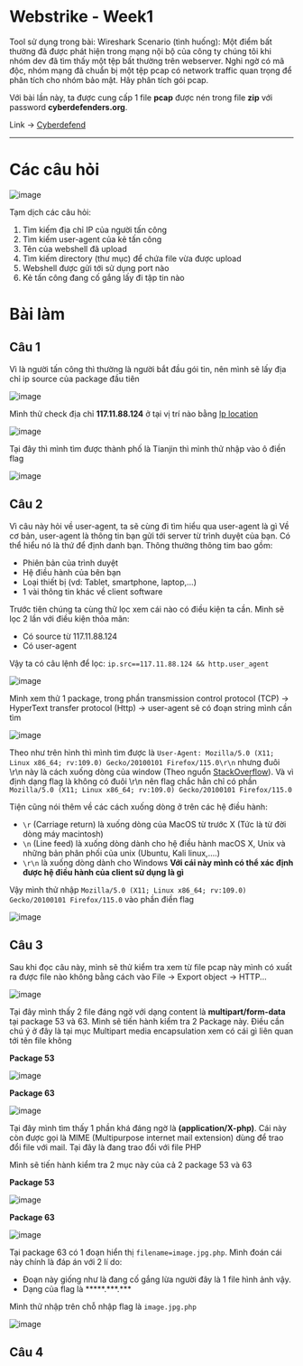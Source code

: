 # Webstrike - Week1
Tool sử dụng trong bài: Wireshark
Scenario (tình huống): Một điểm bất thường đã được phát hiện trong mạng nội bộ của công ty chúng tôi khi nhóm dev đã tìm thấy một tệp bất thường trên webserver. Nghi ngờ có mã độc, nhóm mạng đã chuẩn bị một tệp pcap có network traffic quan trọng để phân tích cho nhóm bảo mật. Hãy phân tích gói pcap.

Với bài lần này, ta được cung cấp 1 file **pcap** được nén trong file **zip** với password **cyberdefenders.org**.

Link -> [Cyberdefend](https://cyberdefenders.org/blueteam-ctf-challenges/webstrike/)

----

# Các câu hỏi
![image](https://github.com/wdchocopie/CTF-learning/assets/81132394/5d8a7e98-1536-47c9-b6ad-2218cc47d4a6)

Tạm dịch các câu hỏi:
1. Tìm kiếm địa chỉ IP của người tấn công
2. Tìm kiếm user-agent của kẻ tấn công
3. Tên của webshell đã upload
4. Tìm kiếm directory (thư mục) để chứa file vừa được upload
5. Webshell được gửi tới sử dụng port nào
6. Kẻ tấn công đang cố gắng lấy đi tập tin nào

# Bài làm
## Câu  1
Vì là người tấn công thì thường là người bắt đầu gói tin, nên mình sẽ lấy địa chỉ ip source của package đầu tiên

![image](https://github.com/wdchocopie/CTF-learning/assets/81132394/e423f212-d89b-4577-99d8-89b6954aa382)

Mình thử check địa chỉ **117.11.88.124** ở tại vị trí nào bằng [Ip location](https://www.iplocation.net/)

![image](https://github.com/wdchocopie/CTF-learning/assets/81132394/3eb8b49f-b59a-4897-a0cf-c481046f9e20)

Tại đây thì mình tìm được thành phố là Tianjin thì mình thử nhập vào ô điền flag

![image](https://github.com/wdchocopie/CTF-learning/assets/81132394/4ea6b7ee-851a-4d8f-8cb2-ccc190c2fe08)

## Câu 2
Vì câu này hỏi về user-agent, ta sẽ cùng đi tìm hiểu qua user-agent là gì
Về cơ bản, user-agent là thông tin bạn gửi tới server từ trình duyệt của bạn. Có thể hiểu nó là thứ để định danh bạn. Thông thường thông tim bao gồm:
* Phiên bản của trình duyệt
* Hệ điều hành của bên bạn
* Loại thiết bị (vd: Tablet, smartphone, laptop,...)
* 1 vài thông tin khác về client software

Trước tiên chúng ta cùng thử lọc xem cái nào có điều kiện ta cần. Mình sẽ lọc 2 lần với điều kiện thỏa mãn:
* Có source từ 117.11.88.124
* Có user-agent

Vậy ta có câu lệnh để lọc: 
`ip.src==117.11.88.124 && http.user_agent`

![image](https://github.com/wdchocopie/CTF-learning/assets/81132394/ebf2e91e-f4c8-4657-934a-bd8b6afe7f50)

Mình xem thử 1 package, trong phần transmission control protocol (TCP) -> HyperText transfer protocol (Http) -> user-agent sẽ có đoạn string mình cần tìm 

![image](https://github.com/wdchocopie/CTF-learning/assets/81132394/37e1ba2e-1c63-46a5-9a71-1e4f366eae3f)

Theo như trên hình thì mình tìm được là `User-Agent: Mozilla/5.0 (X11; Linux x86_64; rv:109.0) Gecko/20100101 Firefox/115.0\r\n` nhưng đuôi \r\n này là cách xuống dòng của window (Theo nguổn [StackOverflow](https://stackoverflow.com/questions/15433188/what-is-the-difference-between-r-n-r-and-n)). Và vì định dạng flag là không có đuôi \r\n nên flag chắc hẳn chỉ có phần `Mozilla/5.0 (X11; Linux x86_64; rv:109.0) Gecko/20100101 Firefox/115.0`

Tiện cũng nói thêm về các cách xuống dòng ở trên các hệ điều hành:
* `\r` (Carriage return) là xuống dòng của MacOS từ trước X (Tức là từ đời dòng máy macintosh)
* `\n` (Line feed) là xuống dòng dành cho hệ điều hành macOS X, Unix và những bản phân phối của unix (Ubuntu, Kali linux,....)
* `\r\n` là xuống dòng dành cho Windows
**Với cái này mình có thể xác định được hệ điều hành của client sử dụng là gì**

Vậy mình thử nhập `Mozilla/5.0 (X11; Linux x86_64; rv:109.0) Gecko/20100101 Firefox/115.0` vào phần điền flag

![image](https://github.com/wdchocopie/CTF-learning/assets/81132394/027bbd49-90ac-4b97-b8c1-9b539d25214e)

## Câu 3
Sau khi đọc câu này, mình sẽ thử kiểm tra xem từ file pcap này mình có xuất ra được file nào không bằng cách vào File -> Export object -> HTTP...

![image](https://github.com/wdchocopie/CTF-learning/assets/81132394/e54534ba-f1e3-4354-b0c0-0a309b668e3e)

Tại đây mình thấy 2 file đáng ngờ với dạng content là **multipart/form-data** tại package 53 và 63. Mình sẽ tiến hành kiểm tra 2 Package này. Điều cần chú ý ở đây là tại mục Multipart media encapsulation xem có cái gì liên quan tới tên file không

**Package 53**

![image](https://github.com/wdchocopie/CTF-learning/assets/81132394/6ccc999f-f897-480b-819c-4b6097e99792)

**Package 63**

![image](https://github.com/wdchocopie/CTF-learning/assets/81132394/46a3cdaf-f773-42f7-bfa0-0980d093bb6b)

Tại đây mình tìm thấy 1 phần khá đáng ngờ là **(application/X-php)**. Cái này còn được gọi là MIME (Multipurpose internet mail extension) dùng để trao đổi file với mail. Tại đây là đang trao đổi với file PHP

Mình sẽ tiến hành kiểm tra 2 mục này của cả 2 package 53 và 63

**Package 53**

![image](https://github.com/wdchocopie/CTF-learning/assets/81132394/41f1b07a-312b-468b-9012-86fd6a0d99ea)

**Package 63**

![image](https://github.com/wdchocopie/CTF-learning/assets/81132394/f692d0a2-c3e2-451d-b51a-b3b49dc60d5a)

Tại package 63 có 1 đoạn hiển thị `filename=image.jpg.php`. Mình đoán cái này chính là đáp án với 2 lí do:
* Đoạn này giống như là đang cố gắng lừa người đây là 1 file hình ảnh vậy.
* Dạng của flag là \*\*\*\*\*.\*\*\*.\*\*\*

Mình thử nhập trên chỗ nhập flag là `image.jpg.php`

![image](https://github.com/wdchocopie/CTF-learning/assets/81132394/029db335-ba29-40da-adb4-8a5c75d43c22)

## Câu 4

